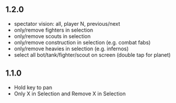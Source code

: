 ## 1.2.0

- spectator vision: all, player N, previous/next
- only/remove fighters in selection
- only/remove scouts in selection
- only/remove construction in selection (e.g. combat fabs)
- only/remove heavies in selection (e.g. infernos)
- select all bot/tank/fighter/scout on screen (double tap for planet)

## 1.1.0

- Hold key to pan
- Only X in Selection and Remove X in Selection
